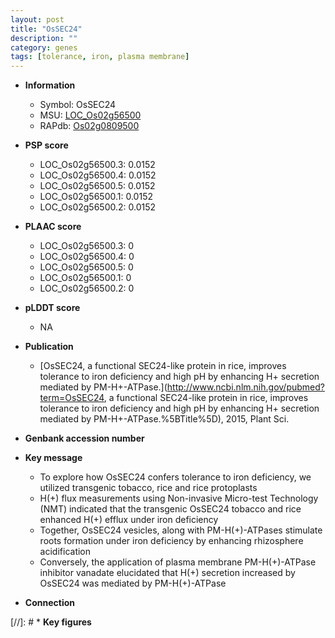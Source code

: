 ```yaml
---
layout: post
title: "OsSEC24"
description: ""
category: genes
tags: [tolerance, iron, plasma membrane]
---
```


* **Information**  
    + Symbol: OsSEC24  
    + MSU: [LOC_Os02g56500](http://rice.plantbiology.msu.edu/cgi-bin/ORF_infopage.cgi?orf=LOC_Os02g56500)  
    + RAPdb: [Os02g0809500](http://rapdb.dna.affrc.go.jp/viewer/gbrowse_details/irgsp1?name=Os02g0809500)  

* **PSP score**  
    + LOC_Os02g56500.3: 0.0152 
    + LOC_Os02g56500.4: 0.0152 
    + LOC_Os02g56500.5: 0.0152 
    + LOC_Os02g56500.1: 0.0152 
    + LOC_Os02g56500.2: 0.0152 

* **PLAAC score**  
    + LOC_Os02g56500.3: 0 
    + LOC_Os02g56500.4: 0 
    + LOC_Os02g56500.5: 0 
    + LOC_Os02g56500.1: 0 
    + LOC_Os02g56500.2: 0 

* **pLDDT score**
    + NA


* **Publication**  
    + [OsSEC24, a functional SEC24-like protein in rice, improves tolerance to iron deficiency and high pH by enhancing H+ secretion mediated by PM-H+-ATPase.](http://www.ncbi.nlm.nih.gov/pubmed?term=OsSEC24, a functional SEC24-like protein in rice, improves tolerance to iron deficiency and high pH by enhancing H+ secretion mediated by PM-H+-ATPase.%5BTitle%5D), 2015, Plant Sci.

* **Genbank accession number**  

* **Key message**  
    + To explore how OsSEC24 confers tolerance to iron deficiency, we utilized transgenic tobacco, rice and rice protoplasts
    + H(+) flux measurements using Non-invasive Micro-test Technology (NMT) indicated that the transgenic OsSEC24 tobacco and rice enhanced H(+) efflux under iron deficiency
    + Together, OsSEC24 vesicles, along with PM-H(+)-ATPases stimulate roots formation under iron deficiency by enhancing rhizosphere acidification
    + Conversely, the application of plasma membrane PM-H(+)-ATPase inhibitor vanadate elucidated that H(+) secretion increased by OsSEC24 was mediated by PM-H(+)-ATPase

* **Connection**  

[//]: # * **Key figures**  


